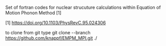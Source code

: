 Set of fortran codes for nuclear strucuture calculations within Equation of Motion Phonon Method [1]


[1] https://doi.org/10.1103/PhysRevC.95.024306


to clone from git type
git clone --branch <branch name> https://github.com/knappf/EMPM_MPI.git ./

